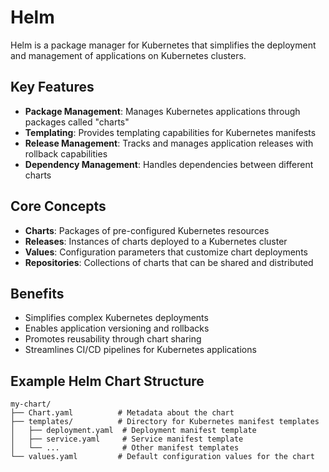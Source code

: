 # Helm

Helm is a package manager for Kubernetes that simplifies the deployment and management of applications on Kubernetes clusters.

## Key Features

- **Package Management**: Manages Kubernetes applications through packages called "charts"
- **Templating**: Provides templating capabilities for Kubernetes manifests
- **Release Management**: Tracks and manages application releases with rollback capabilities
- **Dependency Management**: Handles dependencies between different charts

## Core Concepts

- **Charts**: Packages of pre-configured Kubernetes resources
- **Releases**: Instances of charts deployed to a Kubernetes cluster
- **Values**: Configuration parameters that customize chart deployments
- **Repositories**: Collections of charts that can be shared and distributed

## Benefits

- Simplifies complex Kubernetes deployments
- Enables application versioning and rollbacks
- Promotes reusability through chart sharing
- Streamlines CI/CD pipelines for Kubernetes applications

## Example Helm Chart Structure

```plaintext
my-chart/
├── Chart.yaml          # Metadata about the chart
├── templates/          # Directory for Kubernetes manifest templates
│   ├── deployment.yaml  # Deployment manifest template
│   ├── service.yaml     # Service manifest template
│   └── ...              # Other manifest templates
└── values.yaml         # Default configuration values for the chart